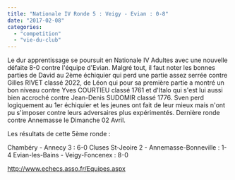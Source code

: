 ```yaml
---
title: "Nationale IV Ronde 5 : Veigy - Evian : 0-8"
date: "2017-02-08"
categories: 
  - "competition"
  - "vie-du-club"
---
```


Le dur apprentissage se poursuit en Nationale IV Adultes avec une nouvelle défaite 8-0 contre l'équipe d'Evian. Malgré tout, il faut noter les bonnes parties de David au 2ème échiquier qui perd une partie assez serrée contre Gilles RIVET classé 2022, de Léon qui pour sa première partie a montré un bon niveau contre Yves COURTIEU classé 1761 et d'Italo qui s'est lui aussi bien accroché contre Jean-Denis SUDOMIR classé 1776. Sven perd logiquement au 1er échiquier et les jeunes ont fait de leur mieux mais n'ont pu s'imposer contre leurs adversaires plus expérimentés. Dernière ronde contre Annemasse le Dimanche 02 Avril.

Les résultats de cette 5ème ronde :

Chambéry - Annecy 3 : 6-0 Cluses St-Jeoire 2 - Annemasse-Bonneville : 1-4 Evian-les-Bains - Veigy-Foncenex : 8-0

http://www.echecs.asso.fr/Equipes.aspx
